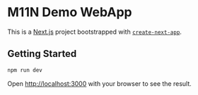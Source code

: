 # M11N Demo WebApp

This is a [Next.js](https://nextjs.org/) project bootstrapped with [`create-next-app`](https://github.com/vercel/next.js/tree/canary/packages/create-next-app).

## Getting Started


```bash
npm run dev
```

Open [http://localhost:3000](http://localhost:3000) with your browser to see the result.

